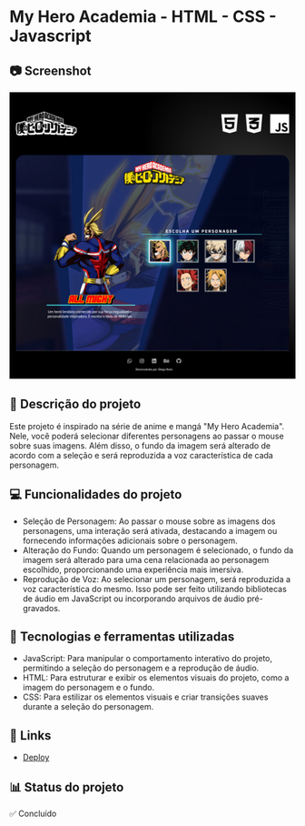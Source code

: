 # My Hero Academia - HTML - CSS - Javascript 

## 📷 Screenshot
[![Screenshot](https://github.com/di-egoalves/MyHeroAcademia/blob/di-egoalves/screenshot.jpg?raw=true "Screenshot")](https://github.com/di-egoalves/MyHeroAcademia/blob/di-egoalves/screenshot.jpg?raw=true "Screenshot")

## 📝 Descrição do projeto
Este projeto é inspirado na série de anime e mangá "My Hero Academia". Nele, você poderá selecionar diferentes personagens ao passar o mouse sobre suas imagens. Além disso, o fundo da imagem será alterado de acordo com a seleção e será reproduzida a voz característica de cada personagem.

## 💻 Funcionalidades do projeto
- Seleção de Personagem: Ao passar o mouse sobre as imagens dos personagens, uma interação será ativada, destacando a imagem ou fornecendo informações adicionais sobre o personagem.
- Alteração do Fundo: Quando um personagem é selecionado, o fundo da imagem será alterado para uma cena relacionada ao personagem escolhido, proporcionando uma experiência mais imersiva.
- Reprodução de Voz: Ao selecionar um personagem, será reproduzida a voz característica do mesmo. Isso pode ser feito utilizando bibliotecas de áudio em JavaScript ou incorporando arquivos de áudio pré-gravados.

## 🚀 Tecnologias e ferramentas utilizadas
- JavaScript: Para manipular o comportamento interativo do projeto, permitindo a seleção do personagem e a reprodução de áudio.
- HTML: Para estruturar e exibir os elementos visuais do projeto, como a imagem do personagem e o fundo.
- CSS: Para estilizar os elementos visuais e criar transições suaves durante a seleção do personagem.

## 📌 Links 
 - [Deploy](https://myheroaca.netlify.app)

## 📊 Status do projeto
✅ Concluído

